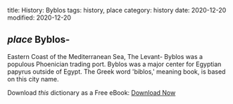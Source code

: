 title: History: Byblos
tags: history, place
category: history
date: 2020-12-20
modified: 2020-12-20

## _place_  Byblos-
Eastern Coast of the Mediterranean Sea, The
Levant-
Byblos was a populous Phoenician trading port.   Byblos was a
major center for Egyptian papyrus outside of Egypt.  The Greek word
'biblos,' meaning book, is based on this city name.


Download *this* dictionary as a Free eBook: [Download Now]({static}static/CairnsHistoryDictionary.pdf)

